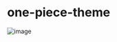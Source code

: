 # one-piece-theme

![image](https://github.com/Leonardo-Tozoni/one-piece-theme/assets/47570204/d6718807-57ed-4137-aaf3-ee1af81b7023)


